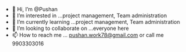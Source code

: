 - 👋 Hi, I’m @Pushan
- 👀 I’m interested in ...project management, Team administration
- 🌱 I’m currently learning ...project management, Team administration
- 💞️ I’m looking to collaborate on ...everyone here
- 📫 How to reach me ... pushan.work78@gmail.com or call me 9903303016

<!---
Pushan78/Pushan78 is a ✨ special ✨ repository because its `README.md` (this file) appears on your GitHub profile.
You can click the Preview link to take a look at your changes.
--->
